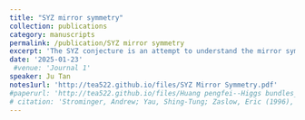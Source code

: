 ```yaml
---
title: "SYZ mirror symmetry"
collection: publications
category: manuscripts
permalink: /publication/SYZ mirror symmetry
excerpt: 'The SYZ conjecture is an attempt to understand the mirror symmetry conjecture, an issue in theoretical physics and mathematics. The original conjecture was proposed in a paper by Strominger, Yau, and Zaslow, entitled "Mirror Symmetry is T-duality".'
date: '2025-01-23'
 #venue: 'Journal 1'
speaker: Ju Tan 
notes1url: 'http://tea522.github.io/files/SYZ Mirror Symmetry.pdf'
#paperurl: 'http://tea522.github.io/files/Huang pengfei--Higgs bundles_55-113.pdf'
# citation: 'Strominger, Andrew; Yau, Shing-Tung; Zaslow, Eric (1996), "Mirror symmetry is T-duality", Nuclear Physics B, 479 (1–2): 243–259, arXiv:hep-th/9606040, Bibcode:1996NuPhB.479..243S, doi:10.1016/0550-3213(96)00434-8, S2CID 14586676.'
---
```


<!-- The contents above will be part of a list of publications, if the user clicks the link for the publication than the contents of section will be rendered as a full page, allowing you to provide more information about the paper for the reader. When publications are displayed as a single page, the contents of the above "citation" field will automatically be included below this section in a smaller font. -->